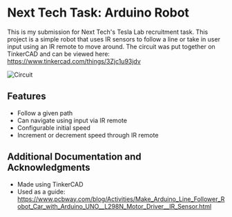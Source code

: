 # Next Tech Task: Arduino Robot
This is my submission for Next Tech's Tesla Lab recruitment task. This project is a simple robot that uses IR sensors to follow a line or take in user input using an IR remote to move around. The circuit was put together on TinkerCAD and can be viewed here: https://www.tinkercad.com/things/3Zjc1u93jdv

![Circuit](https://imgur.com/a/eMWSIxf)

## Features

- Follow a given path
- Can navigate using input via IR remote
- Configurable initial speed
- Increment or decrement speed through IR remote

## Additional Documentation and Acknowledgments

- Made using TinkerCAD
- Used as a guide: https://www.pcbway.com/blog/Activities/Make_Arduino_Line_Follower_Robot_Car_with_Arduino_UNO__L298N_Motor_Driver__IR_Sensor.html
